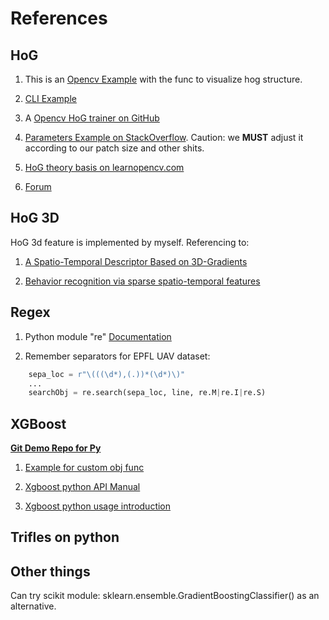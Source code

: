 # References

## HoG

1. This is an [Opencv Example](https://raw.githubusercontent.com/sturkmen72/opencv/403682ff600098cebfdd1e3a4f51313342f1ad15/samples/cpp/train_HOG.cpp) with the func to visualize hog structure.

2. [CLI Example](https://www.pyimagesearch.com/2015/11/16/hog-detectmultiscale-parameters-explained/)

3. A [Opencv HoG trainer on GitHub](https://github.com/DaHoC/trainHOG)

4. [Parameters Example on StackOverflow](https://stackoverflow.com/questions/27343614/opencv-hogdescriptor-compute-error). Caution: we **MUST** adjust it according to our patch size and other shits.

5. [HoG theory basis on learnopencv.com](https://www.learnopencv.com/histogram-of-oriented-gradients/)

6. [Forum](http://answers.opencv.org/question/10374/how-to-training-hog-and-use-my-hogdescriptor/)

## HoG 3D
HoG 3d feature is implemented by myself. Referencing to:

1. [A Spatio-Temporal Descriptor Based on 3D-Gradients](https://www.google.com/url?sa=t&rct=j&q=&esrc=s&source=web&cd=1&ved=0ahUKEwiirOSqjqPZAhUpwVQKHUpyB3AQFggsMAA&url=https%3A%2F%2Fhal.inria.fr%2Finria-00514853%2Fdocument&usg=AOvVaw0mijsjePgJYJ4jAGXSxANF)

2. [Behavior recognition via sparse spatio-temporal features](https://www.google.com/url?sa=t&rct=j&q=&esrc=s&source=web&cd=2&ved=0ahUKEwicrKfEjqPZAhVFylQKHRjaB3AQFgg6MAE&url=https%3A%2F%2Fpdollar.github.io%2Ffiles%2Fpapers%2FDollarVSPETS05cuboids.pdf&usg=AOvVaw3P5KcCPAyHlxoHcp0dg-Xr)



## Regex

1. Python module "re" [Documentation](https://docs.python.org/3/library/re.html)

2. Remember separators for EPFL UAV dataset:
```python
    sepa_loc = r"\(((\d*),(.))*(\d*)\)"
    ...
    searchObj = re.search(sepa_loc, line, re.M|re.I|re.S)
```

## XGBoost

**[Git Demo Repo for Py](https://github.com/dmlc/xgboost/tree/master/demo/guide-python)**

1. [Example for custom obj func](https://github.com/dmlc/xgboost/blob/master/demo/guide-python/custom_objective.py)

2. [Xgboost python API Manual](http://xgboost.readthedocs.io/en/latest/python/python_api.html)

3. [Xgboost python usage introduction](http://xgboost.readthedocs.io/en/latest/python/python_intro.html)

## Trifles on python


## Other things

Can try scikit module: sklearn.ensemble.GradientBoostingClassifier() as an alternative.
